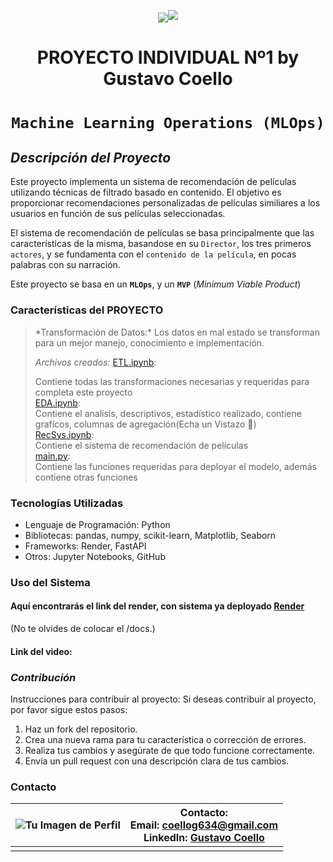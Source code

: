 <p align=center><img src=<p align=center><img src=https://d31uz8lwfmyn8g.cloudfront.net/Assets/logo-henry-white-lg.png><p>

# <h1 align=center> **PROYECTO INDIVIDUAL Nº1 by Gustavo Coello** </h1>

# <h1 align=center>**`Machine Learning Operations (MLOps)`**</h1>

## ***Descripción del Proyecto***

Este proyecto implementa un sistema de recomendación de películas utilizando técnicas de filtrado basado en contenido. El objetivo es proporcionar recomendaciones personalizadas de películas similiares a los usuarios en función de sus películas seleccionadas. 

El sistema de recomendación de películas se basa principalmente que las características de la misma, basandose en su `Director`, los tres primeros `actores`, y se fundamenta con el `contenido de la película`, en pocas palabras con su narración. 

Este proyecto se basa en un **`MLOps`**, y un **`MVP`** (_Minimum Viable Product_)


### Características del PROYECTO

> <div>*Transformación de Datos:* Los datos en mal estado se transforman para un mejor manejo, conocimiento e implementación.</div>
>
> *Archivos creados:*
> [ETL.ipynb](ETL/ETL.ipynb): <div> Contiene todas las transformaciones necesarias y requeridas para completa este proyecto</div>
> [EDA.ipynb](EDA/EDA.ipynb): <div> Contiene el analísis, descriptivos, estadístico realizado, contiene grafícos, columnas de agregación(Echa un Vistazo :muscle:)</div>
> [RecSys.ipynb](ML/RecSys.ipynb): <div> Contiene el sistema de recomendación de películas</div>
> [main.py](Fastapi-deploy/main.py): <div> Contiene las funciones requeridas para deployar el modelo, además contiene otras funciones</div>
  
### Tecnologías Utilizadas
- Lenguaje de Programación: Python
- Bibliotecas: pandas, numpy, scikit-learn, Matplotlib, Seaborn
- Frameworks: Render, FastAPI
- Otros: Jupyter Notebooks, GitHub

### Uso del Sistema
#### Aquí encontrarás el link del render, con sistema ya deployado [Render](https://p1-ml-ops-2-soyhenry.onrender.com)
(No te olvides de colocar el /docs.)
#### Link del video: 


### ***Contribución***
Instrucciones para contribuir al proyecto:
Si deseas contribuir al proyecto, por favor sigue estos pasos:
1. Haz un fork del repositorio.
2. Crea una nueva rama para tu característica o corrección de errores.
3. Realiza tus cambios y asegúrate de que todo funcione correctamente.
4. Envía un pull request con una descripción clara de tus cambios.

### **Contacto**

| ![Tu Imagen de Perfil](https://encrypted-tbn0.gstatic.com/images?q=tbn:ANd9GcTIFj0nRA6IGdiDX9F2w6Lf0ID1eawspelurQ&usqp=CAU) | **Contacto:**<br>Email: [coellog634@gmail.com](mailto:coellog634@gmail.com)<br>LinkedIn: [Gustavo Coello](https://www.linkedin.com/in/gustavo-coello-01039b270) |
|-----------------------------------------------|----------------------------------------------------------------------------------------------------------------------------|
|                                               |                                                                                                                            |

